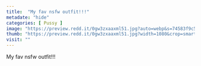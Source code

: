 ```yaml
---
title:  "My fav nsfw outfit!!!"
metadate: "hide"
categories: [ Pussy ]
image: "https://preview.redd.it/0gw3zxaaxml51.jpg?auto=webp&s=74583f9c5883284e018e808971faa340932a9335"
thumb: "https://preview.redd.it/0gw3zxaaxml51.jpg?width=1080&crop=smart&auto=webp&s=3da9c6c23c9e5b9c87f3849a5800552b963b039b"
visit: ""
---
```

My fav nsfw outfit!!!

